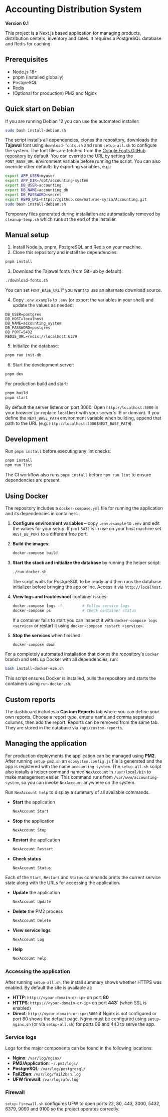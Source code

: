 # Accounting Distribution System

**Version 0.1**

This project is a Next.js based application for managing products, distribution centers, inventory and sales. It requires a PostgreSQL database and Redis for caching.

## Prerequisites

- Node.js 18+
- pnpm (installed globally)
- PostgreSQL
- Redis
- (Optional for production) PM2 and Nginx

## Quick start on Debian

If you are running Debian 12 you can use the automated installer:

```bash
sudo bash install-debian.sh
```

The script installs all dependencies, clones the repository, downloads the **Tajawal** font using `download-fonts.sh` and runs `setup-all.sh` to configure the system. The font files are fetched from the [Google Fonts GitHub repository](https://github.com/google/fonts/tree/main/ofl/tajawal) by default. You can override the URL by setting the `FONT_BASE_URL` environment variable before running the script. You can also override other defaults by exporting variables, e.g.:

```bash
export APP_USER=myuser
export APP_DIR=/opt/accounting-system
export DB_USER=accounting
export DB_NAME=accounting_db
export DB_PASSWORD=secret
export REPO_URL=https://github.com/naturae-syria/Accounting.git
sudo bash install-debian.sh
```

Temporary files generated during installation are automatically removed by
`cleanup-temp.sh` which runs at the end of the installer.

## Manual setup

1. Install Node.js, pnpm, PostgreSQL and Redis on your machine.
2. Clone this repository and install the dependencies:

```bash
pnpm install
```

3. Download the Tajawal fonts (from GitHub by default):

```bash
./download-fonts.sh
```
You can set `FONT_BASE_URL` if you want to use an alternate download source.

4. Copy `.env.example` to `.env` (or export the variables in your shell) and update the values as needed:

```env
DB_USER=postgres
DB_HOST=localhost
DB_NAME=accounting_system
DB_PASSWORD=postgres
DB_PORT=5432
REDIS_URL=redis://localhost:6379
```

5. Initialize the database:

```bash
pnpm run init-db
```

6. Start the development server:

```bash
pnpm dev
```

For production build and start:

```bash
pnpm build
pnpm start
```
By default the server listens on port 3000. Open `http://localhost:3000` in your browser (or replace `localhost` with your server's IP or domain).
If you define the `NEXT_BASE_PATH` environment variable when building, append that path to the URL (e.g. `http://localhost:3000$NEXT_BASE_PATH`).

## Development

Run `pnpm install` before executing any lint checks:

```bash
pnpm install
npm run lint
```

The CI workflow also runs `pnpm install` before `npm run lint` to ensure dependencies are present.

## Using Docker

The repository includes a `docker-compose.yml` file for running the application
and its dependencies in containers.

1. **Configure environment variables** – copy `.env.example` to `.env` and edit
   the values for your setup. If port `5432` is in use on your host machine set
   `HOST_DB_PORT` to a different free port.
2. **Build the images**:

   ```bash
   docker-compose build
   ```

3. **Start the stack and initialize the database** by running the helper
   script:

   ```bash
   ./run-docker.sh
   ```

   The script waits for PostgreSQL to be ready and then runs the database
   initializer before bringing the app online. Access it via
   `http://localhost`.

4. **View logs and troubleshoot** container issues:

   ```bash
   docker-compose logs -f         # Follow service logs
   docker-compose ps              # Check container status
   ```

   If a container fails to start you can inspect it with
   `docker-compose logs <service>` or restart it using `docker-compose
   restart <service>`.

5. **Stop the services** when finished:

   ```bash
   docker-compose down
   ```

For a completely automated installation that clones the repository's `Docker` branch and sets up Docker with all dependencies, run:

```bash
bash install-docker-e2e.sh
```

This script ensures Docker is installed, pulls the repository and starts the containers using `run-docker.sh`.


## Custom reports

The dashboard includes a **Custom Reports** tab where you can define your own reports. Choose a report type, enter a name and comma separated columns, then add the report. Reports can be removed from the same tab. They are stored in the database via `/api/custom-reports`.

## Managing the application

For production deployments the application can be managed using **PM2**. After running `setup-pm2.sh` an `ecosystem.config.js` file is generated and the app is registered with the name `accounting-system`.
The `setup-all.sh` script also installs a helper command named `NexAccount` in `/usr/local/bin` to make management easier.
This command runs from `/var/www/accounting-system`, so you can invoke `NexAccount` anywhere on the system.

Run `NexAccount help` to display a summary of all available commands.

- **Start** the application

  ```bash
  NexAccount Start
  ```

- **Stop** the application

  ```bash
  NexAccount Stop
  ```

- **Restart** the application

  ```bash
  NexAccount Restart
  ```

- **Check status**

  ```bash
  NexAccount Status
  ```

Each of the `Start`, `Restart` and `Status` commands prints the current
service state along with the URLs for accessing the application.

- **Update** the application

  ```bash
  NexAccount Update
  ```

- **Delete** the PM2 process

  ```bash
  NexAccount Delete
  ```

- **View service logs**

  ```bash
  NexAccount Log
  ```

- **Help**

  ```bash
  NexAccount help
  ```

### Accessing the application

After running `setup-all.sh`, the install summary shows whether HTTPS was enabled. By default the site is available at:

- **HTTP**: `http://<your-domain-or-ip>` on port **80**
- **HTTPS**: `https://<your-domain-or-ip>` on port **443`** (when SSL is enabled)
- **Direct**: `http://<your-domain-or-ip>:3000` if Nginx is not configured or port 80 shows the default page.
Nginx must be configured using `setup-nginx.sh` (or via `setup-all.sh`) for ports 80 and 443 to serve the app.

### Service logs

Logs for the major components can be found in the following locations:

- **Nginx**: `/var/log/nginx/`
- **PM2/Application**: `~/.pm2/logs/`
- **PostgreSQL**: `/var/log/postgresql/`
- **Fail2Ban**: `/var/log/fail2ban.log`
- **UFW firewall**: `/var/log/ufw.log`

### Firewall

`setup-firewall.sh` configures UFW to open ports 22, 80, 443, 3000, 5432, 6379, 9090 and 9100 so the project operates correctly.


